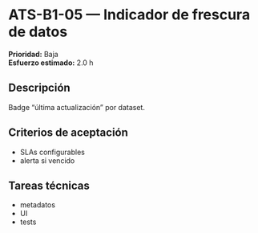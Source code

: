 # ATS-B1-05 — Indicador de frescura de datos

**Prioridad:** Baja  
**Esfuerzo estimado:** 2.0 h

## Descripción
Badge “última actualización” por dataset.

## Criterios de aceptación
- SLAs configurables
- alerta si vencido

## Tareas técnicas
- metadatos
- UI
- tests

